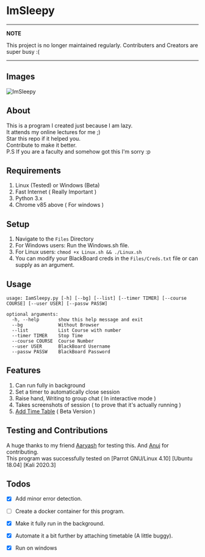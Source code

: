 # ImSleepy

---
**NOTE**

This project is no longer maintained regularly.
Contributers and Creators are super busy :(

---

## Images
![ImSleepy](https://github.com/mrjoker05/ImSleepy/blob/master/Files/Image-01.png?raw=true)


## About
This is a program I created just because I am lazy.
<br>
It attends my online lectures for me ;)
<br>
Star this repo if it helped you. 
<br>
Contribute to make it better.
<br>
P.S If you are a faculty and somehow got this I'm sorry :p
<br>

## Requirements
1. Linux (Tested) or Windows (Beta)
2. Fast Internet ( Really Important )
3. Python 3.x
4. Chrome v85 above ( For windows )

## Setup
1. Navigate to the ```Files``` Directory
2. For Windows users: Run the Windows.sh file.
3. For Linux users: ```chmod +x Linux.sh && ./Linux.sh```
2. You can modify  your BlackBoard creds in the ```Files/Creds.txt``` file or can supply as an argument.

## Usage
```
usage: IamSleepy.py [-h] [--bg] [--list] [--timer TIMER] [--course COURSE] [--user USER] [--passw PASSW]

optional arguments:
  -h, --help       show this help message and exit
  --bg             Without Browser
  --list           List Course with number
  --timer TIMER    Stop Time
  --course COURSE  Course Number
  --user USER      BlackBoard Username
  --passw PASSW    BlackBoard Password

```
## Features
1. Can run fully in background
2. Set a timer to automatically close session
3. Raise hand, Writing to group chat ( In interactive mode )
4. Takes screenshots of session ( to prove that it's actually running )
5. [Add Time Table](https://github.com/mrjoker05/ImSleepy/blob/master/Files/Lazier.md) ( Beta Version )

## Testing and Contributions
A huge thanks to my friend [Aaryash](https://github.com/DirtyVibe) for testing this.
And [Anuj](https://github.com/Shinjiru-stack) for contributing.
<br>
This program was successfully tested on [Parrot GNU/Linux 4.10] [Ubuntu 18.04] [Kali 2020.3]
<br>

## Todos
- [x] Add minor error detection.
- [ ] Create a docker container for this program.
- [x] Make it fully run in the background.
- [x] Automate it a bit further by attaching timetable (A little buggy).
- [x] Run on windows

